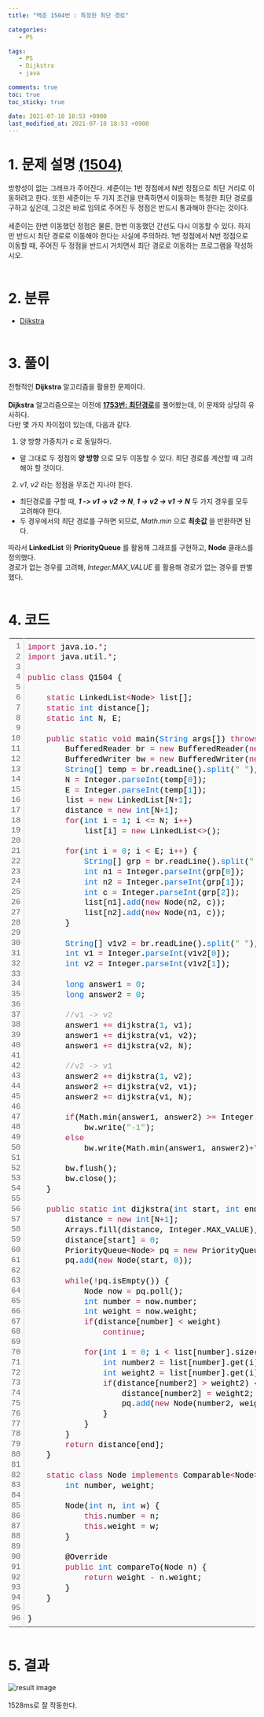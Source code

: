```yaml
---
title: "백준 1504번 : 특정한 최단 경로"

categories:
   - PS

tags:
   - PS
   - Dijkstra
   - java

comments: true
toc: true
toc_sticky: true

date: 2021-07-10 18:53 +0900
last_modified_at: 2021-07-10 18:53 +0900
---
```


# 1. 문제 설명 [(__1504__)](https://www.acmicpc.net/problem/1504)
방향성이 없는 그래프가 주어진다. 세준이는 1번 정점에서 N번 정점으로 최단 거리로 이동하려고 한다. 또한 세준이는 두 가지 조건을 만족하면서 이동하는 특정한 최단 경로를 구하고 싶은데, 그것은 바로 임의로 주어진 두 정점은 반드시 통과해야 한다는 것이다.<br/><br/>
세준이는 한번 이동했던 정점은 물론, 한번 이동했던 간선도 다시 이동할 수 있다. 하지만 반드시 최단 경로로 이동해야 한다는 사실에 주의하라. 1번 정점에서 N번 정점으로 이동할 때, 주어진 두 정점을 반드시 거치면서 최단 경로로 이동하는 프로그램을 작성하시오.<br/><br/>

# 2. 분류
- [Dijkstra](/tags/#dijkstra)
<br/><br/>

# 3. 풀이
전형적인 __Dijkstra__ 알고리즘을 활용한 문제이다.<br/><br/>
__Dijkstra__ 알고리즘으로는 이전에 [__1753번: 최단경로__](https://www.acmicpc.net/problem/1753)를 풀어봤는데, 이 문제와 상당히 유사하다.<br/>
다만 몇 가지 차이점이 있는데, 다음과 같다.
1. 양 방향 가중치가 _c_ 로 동일하다.
- 말 그대로 두 정점의 __양 방향__ 으로 모두 이동할 수 있다. 최단 경로를 계산할 때 고려해야 할 것이다.

2. _v1_, _v2_ 라는 정점을 무조건 지나야 한다.
- 최단경로를 구할 때, ___1 -> v1 -> v2 -> N___, ___1 -> v2 -> v1 -> N___ 두 가지 경우를 모두 고려해야 한다.
- 두 경우에서의 최단 경로를 구하면 되므로, _Math.min_ 으로 __최솟값__ 을 반환하면 된다.

따라서 __LinkedList__ 와 __PriorityQueue__ 를 활용해 그래프를 구현하고, __Node__ 클래스를 정의했다.<br/>
경로가 없는 경우를 고려해, _Integer.MAX_VALUE_ 를 활용해 경로가 없는 경우를 판별했다.<br/><br/>

# 4. 코드

<div class="colorscripter-code" style="color:#010101;font-family:Consolas, 'Liberation Mono', Menlo, Courier, monospace !important; position:relative !important;overflow:auto"><table class="colorscripter-code-table" style="margin:0;padding:0;border:none;background-color:#fafafa;border-radius:4px;" cellspacing="0" cellpadding="0"><tr><td style="padding:6px;border-right:2px solid #e5e5e5"><div style="margin:0;padding:0;word-break:normal;text-align:right;color:#666;font-family:Consolas, 'Liberation Mono', Menlo, Courier, monospace !important;line-height:130%"><div style="line-height:130%">1</div><div style="line-height:130%">2</div><div style="line-height:130%">3</div><div style="line-height:130%">4</div><div style="line-height:130%">5</div><div style="line-height:130%">6</div><div style="line-height:130%">7</div><div style="line-height:130%">8</div><div style="line-height:130%">9</div><div style="line-height:130%">10</div><div style="line-height:130%">11</div><div style="line-height:130%">12</div><div style="line-height:130%">13</div><div style="line-height:130%">14</div><div style="line-height:130%">15</div><div style="line-height:130%">16</div><div style="line-height:130%">17</div><div style="line-height:130%">18</div><div style="line-height:130%">19</div><div style="line-height:130%">20</div><div style="line-height:130%">21</div><div style="line-height:130%">22</div><div style="line-height:130%">23</div><div style="line-height:130%">24</div><div style="line-height:130%">25</div><div style="line-height:130%">26</div><div style="line-height:130%">27</div><div style="line-height:130%">28</div><div style="line-height:130%">29</div><div style="line-height:130%">30</div><div style="line-height:130%">31</div><div style="line-height:130%">32</div><div style="line-height:130%">33</div><div style="line-height:130%">34</div><div style="line-height:130%">35</div><div style="line-height:130%">36</div><div style="line-height:130%">37</div><div style="line-height:130%">38</div><div style="line-height:130%">39</div><div style="line-height:130%">40</div><div style="line-height:130%">41</div><div style="line-height:130%">42</div><div style="line-height:130%">43</div><div style="line-height:130%">44</div><div style="line-height:130%">45</div><div style="line-height:130%">46</div><div style="line-height:130%">47</div><div style="line-height:130%">48</div><div style="line-height:130%">49</div><div style="line-height:130%">50</div><div style="line-height:130%">51</div><div style="line-height:130%">52</div><div style="line-height:130%">53</div><div style="line-height:130%">54</div><div style="line-height:130%">55</div><div style="line-height:130%">56</div><div style="line-height:130%">57</div><div style="line-height:130%">58</div><div style="line-height:130%">59</div><div style="line-height:130%">60</div><div style="line-height:130%">61</div><div style="line-height:130%">62</div><div style="line-height:130%">63</div><div style="line-height:130%">64</div><div style="line-height:130%">65</div><div style="line-height:130%">66</div><div style="line-height:130%">67</div><div style="line-height:130%">68</div><div style="line-height:130%">69</div><div style="line-height:130%">70</div><div style="line-height:130%">71</div><div style="line-height:130%">72</div><div style="line-height:130%">73</div><div style="line-height:130%">74</div><div style="line-height:130%">75</div><div style="line-height:130%">76</div><div style="line-height:130%">77</div><div style="line-height:130%">78</div><div style="line-height:130%">79</div><div style="line-height:130%">80</div><div style="line-height:130%">81</div><div style="line-height:130%">82</div><div style="line-height:130%">83</div><div style="line-height:130%">84</div><div style="line-height:130%">85</div><div style="line-height:130%">86</div><div style="line-height:130%">87</div><div style="line-height:130%">88</div><div style="line-height:130%">89</div><div style="line-height:130%">90</div><div style="line-height:130%">91</div><div style="line-height:130%">92</div><div style="line-height:130%">93</div><div style="line-height:130%">94</div><div style="line-height:130%">95</div><div style="line-height:130%">96</div></div></td><td style="padding:6px 0;text-align:left"><div style="margin:0;padding:0;color:#010101;font-family:Consolas, 'Liberation Mono', Menlo, Courier, monospace !important;line-height:130%"><div style="padding:0 6px; white-space:pre; line-height:130%"><span style="color:#a71d5d">import</span>&nbsp;java.io.<span style="color:#0086b3"></span><span style="color:#a71d5d">*</span>;</div><div style="padding:0 6px; white-space:pre; line-height:130%"><span style="color:#a71d5d">import</span>&nbsp;java.util.<span style="color:#0086b3"></span><span style="color:#a71d5d">*</span>;</div><div style="padding:0 6px; white-space:pre; line-height:130%">&nbsp;</div><div style="padding:0 6px; white-space:pre; line-height:130%"><span style="color:#a71d5d">public</span>&nbsp;<span style="color:#a71d5d">class</span>&nbsp;Q1504&nbsp;{</div><div style="padding:0 6px; white-space:pre; line-height:130%">&nbsp;</div><div style="padding:0 6px; white-space:pre; line-height:130%">&nbsp;&nbsp;&nbsp;&nbsp;<span style="color:#a71d5d">static</span>&nbsp;LinkedList<span style="color:#0086b3"></span><span style="color:#a71d5d">&lt;</span>Node<span style="color:#0086b3"></span><span style="color:#a71d5d">&gt;</span>&nbsp;list[];</div><div style="padding:0 6px; white-space:pre; line-height:130%">&nbsp;&nbsp;&nbsp;&nbsp;<span style="color:#a71d5d">static</span>&nbsp;<span style="color:#066de2">int</span>&nbsp;distance[];</div><div style="padding:0 6px; white-space:pre; line-height:130%">&nbsp;&nbsp;&nbsp;&nbsp;<span style="color:#a71d5d">static</span>&nbsp;<span style="color:#066de2">int</span>&nbsp;N,&nbsp;E;</div><div style="padding:0 6px; white-space:pre; line-height:130%">&nbsp;&nbsp;&nbsp;&nbsp;</div><div style="padding:0 6px; white-space:pre; line-height:130%">&nbsp;&nbsp;&nbsp;&nbsp;<span style="color:#a71d5d">public</span>&nbsp;<span style="color:#a71d5d">static</span>&nbsp;<span style="color:#a71d5d">void</span>&nbsp;main(<span style="color:#066de2">String</span>&nbsp;args[])&nbsp;<span style="color:#a71d5d">throws</span>&nbsp;Exception{</div><div style="padding:0 6px; white-space:pre; line-height:130%">&nbsp;&nbsp;&nbsp;&nbsp;&nbsp;&nbsp;&nbsp;&nbsp;BufferedReader&nbsp;br&nbsp;<span style="color:#0086b3"></span><span style="color:#a71d5d">=</span>&nbsp;<span style="color:#a71d5d">new</span>&nbsp;BufferedReader(<span style="color:#a71d5d">new</span>&nbsp;InputStreamReader(<span style="color:#066de2">System</span>.<span style="color:#066de2">in</span>));</div><div style="padding:0 6px; white-space:pre; line-height:130%">&nbsp;&nbsp;&nbsp;&nbsp;&nbsp;&nbsp;&nbsp;&nbsp;BufferedWriter&nbsp;bw&nbsp;<span style="color:#0086b3"></span><span style="color:#a71d5d">=</span>&nbsp;<span style="color:#a71d5d">new</span>&nbsp;BufferedWriter(<span style="color:#a71d5d">new</span>&nbsp;OutputStreamWriter(<span style="color:#066de2">System</span>.<span style="color:#066de2">out</span>));</div><div style="padding:0 6px; white-space:pre; line-height:130%">&nbsp;&nbsp;&nbsp;&nbsp;&nbsp;&nbsp;&nbsp;&nbsp;<span style="color:#066de2">String</span>[]&nbsp;temp&nbsp;<span style="color:#0086b3"></span><span style="color:#a71d5d">=</span>&nbsp;br.readLine().<span style="color:#066de2">split</span>(<span style="color:#63a35c">"&nbsp;"</span>);</div><div style="padding:0 6px; white-space:pre; line-height:130%">&nbsp;&nbsp;&nbsp;&nbsp;&nbsp;&nbsp;&nbsp;&nbsp;N&nbsp;<span style="color:#0086b3"></span><span style="color:#a71d5d">=</span>&nbsp;Integer.<span style="color:#066de2">parseInt</span>(temp[<span style="color:#0099cc">0</span>]);</div><div style="padding:0 6px; white-space:pre; line-height:130%">&nbsp;&nbsp;&nbsp;&nbsp;&nbsp;&nbsp;&nbsp;&nbsp;E&nbsp;<span style="color:#0086b3"></span><span style="color:#a71d5d">=</span>&nbsp;Integer.<span style="color:#066de2">parseInt</span>(temp[<span style="color:#0099cc">1</span>]);</div><div style="padding:0 6px; white-space:pre; line-height:130%">&nbsp;&nbsp;&nbsp;&nbsp;&nbsp;&nbsp;&nbsp;&nbsp;list&nbsp;<span style="color:#0086b3"></span><span style="color:#a71d5d">=</span>&nbsp;<span style="color:#a71d5d">new</span>&nbsp;LinkedList[N<span style="color:#0086b3"></span><span style="color:#a71d5d">+</span><span style="color:#0099cc">1</span>];</div><div style="padding:0 6px; white-space:pre; line-height:130%">&nbsp;&nbsp;&nbsp;&nbsp;&nbsp;&nbsp;&nbsp;&nbsp;distance&nbsp;<span style="color:#0086b3"></span><span style="color:#a71d5d">=</span>&nbsp;<span style="color:#a71d5d">new</span>&nbsp;<span style="color:#066de2">int</span>[N<span style="color:#0086b3"></span><span style="color:#a71d5d">+</span><span style="color:#0099cc">1</span>];</div><div style="padding:0 6px; white-space:pre; line-height:130%">&nbsp;&nbsp;&nbsp;&nbsp;&nbsp;&nbsp;&nbsp;&nbsp;<span style="color:#a71d5d">for</span>(<span style="color:#066de2">int</span>&nbsp;i&nbsp;<span style="color:#0086b3"></span><span style="color:#a71d5d">=</span>&nbsp;<span style="color:#0099cc">1</span>;&nbsp;i&nbsp;<span style="color:#0086b3"></span><span style="color:#a71d5d">&lt;</span><span style="color:#0086b3"></span><span style="color:#a71d5d">=</span>&nbsp;N;&nbsp;i<span style="color:#0086b3"></span><span style="color:#a71d5d">+</span><span style="color:#0086b3"></span><span style="color:#a71d5d">+</span>)</div><div style="padding:0 6px; white-space:pre; line-height:130%">&nbsp;&nbsp;&nbsp;&nbsp;&nbsp;&nbsp;&nbsp;&nbsp;&nbsp;&nbsp;&nbsp;&nbsp;list[i]&nbsp;<span style="color:#0086b3"></span><span style="color:#a71d5d">=</span>&nbsp;<span style="color:#a71d5d">new</span>&nbsp;LinkedList<span style="color:#0086b3"></span><span style="color:#a71d5d">&lt;</span><span style="color:#0086b3"></span><span style="color:#a71d5d">&gt;</span>();</div><div style="padding:0 6px; white-space:pre; line-height:130%">&nbsp;&nbsp;&nbsp;&nbsp;&nbsp;&nbsp;&nbsp;&nbsp;</div><div style="padding:0 6px; white-space:pre; line-height:130%">&nbsp;&nbsp;&nbsp;&nbsp;&nbsp;&nbsp;&nbsp;&nbsp;<span style="color:#a71d5d">for</span>(<span style="color:#066de2">int</span>&nbsp;i&nbsp;<span style="color:#0086b3"></span><span style="color:#a71d5d">=</span>&nbsp;<span style="color:#0099cc">0</span>;&nbsp;i&nbsp;<span style="color:#0086b3"></span><span style="color:#a71d5d">&lt;</span>&nbsp;E;&nbsp;i<span style="color:#0086b3"></span><span style="color:#a71d5d">+</span><span style="color:#0086b3"></span><span style="color:#a71d5d">+</span>)&nbsp;{</div><div style="padding:0 6px; white-space:pre; line-height:130%">&nbsp;&nbsp;&nbsp;&nbsp;&nbsp;&nbsp;&nbsp;&nbsp;&nbsp;&nbsp;&nbsp;&nbsp;<span style="color:#066de2">String</span>[]&nbsp;grp&nbsp;<span style="color:#0086b3"></span><span style="color:#a71d5d">=</span>&nbsp;br.readLine().<span style="color:#066de2">split</span>(<span style="color:#63a35c">"&nbsp;"</span>);</div><div style="padding:0 6px; white-space:pre; line-height:130%">&nbsp;&nbsp;&nbsp;&nbsp;&nbsp;&nbsp;&nbsp;&nbsp;&nbsp;&nbsp;&nbsp;&nbsp;<span style="color:#066de2">int</span>&nbsp;n1&nbsp;<span style="color:#0086b3"></span><span style="color:#a71d5d">=</span>&nbsp;Integer.<span style="color:#066de2">parseInt</span>(grp[<span style="color:#0099cc">0</span>]);</div><div style="padding:0 6px; white-space:pre; line-height:130%">&nbsp;&nbsp;&nbsp;&nbsp;&nbsp;&nbsp;&nbsp;&nbsp;&nbsp;&nbsp;&nbsp;&nbsp;<span style="color:#066de2">int</span>&nbsp;n2&nbsp;<span style="color:#0086b3"></span><span style="color:#a71d5d">=</span>&nbsp;Integer.<span style="color:#066de2">parseInt</span>(grp[<span style="color:#0099cc">1</span>]);</div><div style="padding:0 6px; white-space:pre; line-height:130%">&nbsp;&nbsp;&nbsp;&nbsp;&nbsp;&nbsp;&nbsp;&nbsp;&nbsp;&nbsp;&nbsp;&nbsp;<span style="color:#066de2">int</span>&nbsp;c&nbsp;<span style="color:#0086b3"></span><span style="color:#a71d5d">=</span>&nbsp;Integer.<span style="color:#066de2">parseInt</span>(grp[<span style="color:#0099cc">2</span>]);</div><div style="padding:0 6px; white-space:pre; line-height:130%">&nbsp;&nbsp;&nbsp;&nbsp;&nbsp;&nbsp;&nbsp;&nbsp;&nbsp;&nbsp;&nbsp;&nbsp;list[n1].<span style="color:#066de2">add</span>(<span style="color:#a71d5d">new</span>&nbsp;Node(n2,&nbsp;c));</div><div style="padding:0 6px; white-space:pre; line-height:130%">&nbsp;&nbsp;&nbsp;&nbsp;&nbsp;&nbsp;&nbsp;&nbsp;&nbsp;&nbsp;&nbsp;&nbsp;list[n2].<span style="color:#066de2">add</span>(<span style="color:#a71d5d">new</span>&nbsp;Node(n1,&nbsp;c));</div><div style="padding:0 6px; white-space:pre; line-height:130%">&nbsp;&nbsp;&nbsp;&nbsp;&nbsp;&nbsp;&nbsp;&nbsp;}</div><div style="padding:0 6px; white-space:pre; line-height:130%">&nbsp;&nbsp;&nbsp;&nbsp;&nbsp;&nbsp;&nbsp;&nbsp;</div><div style="padding:0 6px; white-space:pre; line-height:130%">&nbsp;&nbsp;&nbsp;&nbsp;&nbsp;&nbsp;&nbsp;&nbsp;<span style="color:#066de2">String</span>[]&nbsp;v1v2&nbsp;<span style="color:#0086b3"></span><span style="color:#a71d5d">=</span>&nbsp;br.readLine().<span style="color:#066de2">split</span>(<span style="color:#63a35c">"&nbsp;"</span>);</div><div style="padding:0 6px; white-space:pre; line-height:130%">&nbsp;&nbsp;&nbsp;&nbsp;&nbsp;&nbsp;&nbsp;&nbsp;<span style="color:#066de2">int</span>&nbsp;v1&nbsp;<span style="color:#0086b3"></span><span style="color:#a71d5d">=</span>&nbsp;Integer.<span style="color:#066de2">parseInt</span>(v1v2[<span style="color:#0099cc">0</span>]);</div><div style="padding:0 6px; white-space:pre; line-height:130%">&nbsp;&nbsp;&nbsp;&nbsp;&nbsp;&nbsp;&nbsp;&nbsp;<span style="color:#066de2">int</span>&nbsp;v2&nbsp;<span style="color:#0086b3"></span><span style="color:#a71d5d">=</span>&nbsp;Integer.<span style="color:#066de2">parseInt</span>(v1v2[<span style="color:#0099cc">1</span>]);</div><div style="padding:0 6px; white-space:pre; line-height:130%">&nbsp;&nbsp;&nbsp;&nbsp;&nbsp;&nbsp;&nbsp;&nbsp;</div><div style="padding:0 6px; white-space:pre; line-height:130%">&nbsp;&nbsp;&nbsp;&nbsp;&nbsp;&nbsp;&nbsp;&nbsp;<span style="color:#066de2">long</span>&nbsp;answer1&nbsp;<span style="color:#0086b3"></span><span style="color:#a71d5d">=</span>&nbsp;<span style="color:#0099cc">0</span>;</div><div style="padding:0 6px; white-space:pre; line-height:130%">&nbsp;&nbsp;&nbsp;&nbsp;&nbsp;&nbsp;&nbsp;&nbsp;<span style="color:#066de2">long</span>&nbsp;answer2&nbsp;<span style="color:#0086b3"></span><span style="color:#a71d5d">=</span>&nbsp;<span style="color:#0099cc">0</span>;</div><div style="padding:0 6px; white-space:pre; line-height:130%">&nbsp;&nbsp;&nbsp;&nbsp;&nbsp;&nbsp;&nbsp;&nbsp;</div><div style="padding:0 6px; white-space:pre; line-height:130%">&nbsp;&nbsp;&nbsp;&nbsp;&nbsp;&nbsp;&nbsp;&nbsp;<span style="color:#999999">//v1&nbsp;-&gt;&nbsp;v2</span></div><div style="padding:0 6px; white-space:pre; line-height:130%">&nbsp;&nbsp;&nbsp;&nbsp;&nbsp;&nbsp;&nbsp;&nbsp;answer1&nbsp;<span style="color:#0086b3"></span><span style="color:#a71d5d">+</span><span style="color:#0086b3"></span><span style="color:#a71d5d">=</span>&nbsp;dijkstra(<span style="color:#0099cc">1</span>,&nbsp;v1);</div><div style="padding:0 6px; white-space:pre; line-height:130%">&nbsp;&nbsp;&nbsp;&nbsp;&nbsp;&nbsp;&nbsp;&nbsp;answer1&nbsp;<span style="color:#0086b3"></span><span style="color:#a71d5d">+</span><span style="color:#0086b3"></span><span style="color:#a71d5d">=</span>&nbsp;dijkstra(v1,&nbsp;v2);</div><div style="padding:0 6px; white-space:pre; line-height:130%">&nbsp;&nbsp;&nbsp;&nbsp;&nbsp;&nbsp;&nbsp;&nbsp;answer1&nbsp;<span style="color:#0086b3"></span><span style="color:#a71d5d">+</span><span style="color:#0086b3"></span><span style="color:#a71d5d">=</span>&nbsp;dijkstra(v2,&nbsp;N);</div><div style="padding:0 6px; white-space:pre; line-height:130%">&nbsp;&nbsp;&nbsp;&nbsp;&nbsp;&nbsp;&nbsp;&nbsp;</div><div style="padding:0 6px; white-space:pre; line-height:130%">&nbsp;&nbsp;&nbsp;&nbsp;&nbsp;&nbsp;&nbsp;&nbsp;<span style="color:#999999">//v2&nbsp;-&gt;&nbsp;v1</span></div><div style="padding:0 6px; white-space:pre; line-height:130%">&nbsp;&nbsp;&nbsp;&nbsp;&nbsp;&nbsp;&nbsp;&nbsp;answer2&nbsp;<span style="color:#0086b3"></span><span style="color:#a71d5d">+</span><span style="color:#0086b3"></span><span style="color:#a71d5d">=</span>&nbsp;dijkstra(<span style="color:#0099cc">1</span>,&nbsp;v2);</div><div style="padding:0 6px; white-space:pre; line-height:130%">&nbsp;&nbsp;&nbsp;&nbsp;&nbsp;&nbsp;&nbsp;&nbsp;answer2&nbsp;<span style="color:#0086b3"></span><span style="color:#a71d5d">+</span><span style="color:#0086b3"></span><span style="color:#a71d5d">=</span>&nbsp;dijkstra(v2,&nbsp;v1);</div><div style="padding:0 6px; white-space:pre; line-height:130%">&nbsp;&nbsp;&nbsp;&nbsp;&nbsp;&nbsp;&nbsp;&nbsp;answer2&nbsp;<span style="color:#0086b3"></span><span style="color:#a71d5d">+</span><span style="color:#0086b3"></span><span style="color:#a71d5d">=</span>&nbsp;dijkstra(v1,&nbsp;N);</div><div style="padding:0 6px; white-space:pre; line-height:130%">&nbsp;&nbsp;&nbsp;&nbsp;&nbsp;&nbsp;&nbsp;&nbsp;</div><div style="padding:0 6px; white-space:pre; line-height:130%">&nbsp;&nbsp;&nbsp;&nbsp;&nbsp;&nbsp;&nbsp;&nbsp;<span style="color:#a71d5d">if</span>(Math.min(answer1,&nbsp;answer2)&nbsp;<span style="color:#0086b3"></span><span style="color:#a71d5d">&gt;</span><span style="color:#0086b3"></span><span style="color:#a71d5d">=</span>&nbsp;Integer.MAX_VALUE)</div><div style="padding:0 6px; white-space:pre; line-height:130%">&nbsp;&nbsp;&nbsp;&nbsp;&nbsp;&nbsp;&nbsp;&nbsp;&nbsp;&nbsp;&nbsp;&nbsp;bw.write(<span style="color:#63a35c">"-1"</span>);</div><div style="padding:0 6px; white-space:pre; line-height:130%">&nbsp;&nbsp;&nbsp;&nbsp;&nbsp;&nbsp;&nbsp;&nbsp;<span style="color:#a71d5d">else</span></div><div style="padding:0 6px; white-space:pre; line-height:130%">&nbsp;&nbsp;&nbsp;&nbsp;&nbsp;&nbsp;&nbsp;&nbsp;&nbsp;&nbsp;&nbsp;&nbsp;bw.write(Math.min(answer1,&nbsp;answer2)<span style="color:#0086b3"></span><span style="color:#a71d5d">+</span><span style="color:#63a35c">""</span>);</div><div style="padding:0 6px; white-space:pre; line-height:130%">&nbsp;</div><div style="padding:0 6px; white-space:pre; line-height:130%">&nbsp;&nbsp;&nbsp;&nbsp;&nbsp;&nbsp;&nbsp;&nbsp;bw.flush();</div><div style="padding:0 6px; white-space:pre; line-height:130%">&nbsp;&nbsp;&nbsp;&nbsp;&nbsp;&nbsp;&nbsp;&nbsp;bw.close();</div><div style="padding:0 6px; white-space:pre; line-height:130%">&nbsp;&nbsp;&nbsp;&nbsp;}</div><div style="padding:0 6px; white-space:pre; line-height:130%">&nbsp;&nbsp;&nbsp;&nbsp;</div><div style="padding:0 6px; white-space:pre; line-height:130%">&nbsp;&nbsp;&nbsp;&nbsp;<span style="color:#a71d5d">public</span>&nbsp;<span style="color:#a71d5d">static</span>&nbsp;<span style="color:#066de2">int</span>&nbsp;dijkstra(<span style="color:#066de2">int</span>&nbsp;start,&nbsp;<span style="color:#066de2">int</span>&nbsp;end)&nbsp;{</div><div style="padding:0 6px; white-space:pre; line-height:130%">&nbsp;&nbsp;&nbsp;&nbsp;&nbsp;&nbsp;&nbsp;&nbsp;distance&nbsp;<span style="color:#0086b3"></span><span style="color:#a71d5d">=</span>&nbsp;<span style="color:#a71d5d">new</span>&nbsp;<span style="color:#066de2">int</span>[N<span style="color:#0086b3"></span><span style="color:#a71d5d">+</span><span style="color:#0099cc">1</span>];</div><div style="padding:0 6px; white-space:pre; line-height:130%">&nbsp;&nbsp;&nbsp;&nbsp;&nbsp;&nbsp;&nbsp;&nbsp;Arrays.fill(distance,&nbsp;Integer.MAX_VALUE);</div><div style="padding:0 6px; white-space:pre; line-height:130%">&nbsp;&nbsp;&nbsp;&nbsp;&nbsp;&nbsp;&nbsp;&nbsp;distance[start]&nbsp;<span style="color:#0086b3"></span><span style="color:#a71d5d">=</span>&nbsp;<span style="color:#0099cc">0</span>;</div><div style="padding:0 6px; white-space:pre; line-height:130%">&nbsp;&nbsp;&nbsp;&nbsp;&nbsp;&nbsp;&nbsp;&nbsp;PriorityQueue<span style="color:#0086b3"></span><span style="color:#a71d5d">&lt;</span>Node<span style="color:#0086b3"></span><span style="color:#a71d5d">&gt;</span>&nbsp;pq&nbsp;<span style="color:#0086b3"></span><span style="color:#a71d5d">=</span>&nbsp;<span style="color:#a71d5d">new</span>&nbsp;PriorityQueue<span style="color:#0086b3"></span><span style="color:#a71d5d">&lt;</span><span style="color:#0086b3"></span><span style="color:#a71d5d">&gt;</span>();</div><div style="padding:0 6px; white-space:pre; line-height:130%">&nbsp;&nbsp;&nbsp;&nbsp;&nbsp;&nbsp;&nbsp;&nbsp;pq.<span style="color:#066de2">add</span>(<span style="color:#a71d5d">new</span>&nbsp;Node(start,&nbsp;<span style="color:#0099cc">0</span>));</div><div style="padding:0 6px; white-space:pre; line-height:130%">&nbsp;&nbsp;&nbsp;&nbsp;&nbsp;&nbsp;&nbsp;&nbsp;</div><div style="padding:0 6px; white-space:pre; line-height:130%">&nbsp;&nbsp;&nbsp;&nbsp;&nbsp;&nbsp;&nbsp;&nbsp;<span style="color:#a71d5d">while</span>(<span style="color:#0086b3"></span><span style="color:#a71d5d">!</span>pq.isEmpty())&nbsp;{</div><div style="padding:0 6px; white-space:pre; line-height:130%">&nbsp;&nbsp;&nbsp;&nbsp;&nbsp;&nbsp;&nbsp;&nbsp;&nbsp;&nbsp;&nbsp;&nbsp;Node&nbsp;now&nbsp;<span style="color:#0086b3"></span><span style="color:#a71d5d">=</span>&nbsp;pq.poll();</div><div style="padding:0 6px; white-space:pre; line-height:130%">&nbsp;&nbsp;&nbsp;&nbsp;&nbsp;&nbsp;&nbsp;&nbsp;&nbsp;&nbsp;&nbsp;&nbsp;<span style="color:#066de2">int</span>&nbsp;number&nbsp;<span style="color:#0086b3"></span><span style="color:#a71d5d">=</span>&nbsp;now.number;</div><div style="padding:0 6px; white-space:pre; line-height:130%">&nbsp;&nbsp;&nbsp;&nbsp;&nbsp;&nbsp;&nbsp;&nbsp;&nbsp;&nbsp;&nbsp;&nbsp;<span style="color:#066de2">int</span>&nbsp;weight&nbsp;<span style="color:#0086b3"></span><span style="color:#a71d5d">=</span>&nbsp;now.weight;</div><div style="padding:0 6px; white-space:pre; line-height:130%">&nbsp;&nbsp;&nbsp;&nbsp;&nbsp;&nbsp;&nbsp;&nbsp;&nbsp;&nbsp;&nbsp;&nbsp;<span style="color:#a71d5d">if</span>(distance[number]&nbsp;<span style="color:#0086b3"></span><span style="color:#a71d5d">&lt;</span>&nbsp;weight)</div><div style="padding:0 6px; white-space:pre; line-height:130%">&nbsp;&nbsp;&nbsp;&nbsp;&nbsp;&nbsp;&nbsp;&nbsp;&nbsp;&nbsp;&nbsp;&nbsp;&nbsp;&nbsp;&nbsp;&nbsp;<span style="color:#a71d5d">continue</span>;</div><div style="padding:0 6px; white-space:pre; line-height:130%">&nbsp;&nbsp;&nbsp;&nbsp;&nbsp;&nbsp;&nbsp;&nbsp;&nbsp;&nbsp;&nbsp;&nbsp;</div><div style="padding:0 6px; white-space:pre; line-height:130%">&nbsp;&nbsp;&nbsp;&nbsp;&nbsp;&nbsp;&nbsp;&nbsp;&nbsp;&nbsp;&nbsp;&nbsp;<span style="color:#a71d5d">for</span>(<span style="color:#066de2">int</span>&nbsp;i&nbsp;<span style="color:#0086b3"></span><span style="color:#a71d5d">=</span>&nbsp;<span style="color:#0099cc">0</span>;&nbsp;i&nbsp;<span style="color:#0086b3"></span><span style="color:#a71d5d">&lt;</span>&nbsp;list[number].size();&nbsp;i<span style="color:#0086b3"></span><span style="color:#a71d5d">+</span><span style="color:#0086b3"></span><span style="color:#a71d5d">+</span>)&nbsp;{</div><div style="padding:0 6px; white-space:pre; line-height:130%">&nbsp;&nbsp;&nbsp;&nbsp;&nbsp;&nbsp;&nbsp;&nbsp;&nbsp;&nbsp;&nbsp;&nbsp;&nbsp;&nbsp;&nbsp;&nbsp;<span style="color:#066de2">int</span>&nbsp;number2&nbsp;<span style="color:#0086b3"></span><span style="color:#a71d5d">=</span>&nbsp;list[number].get(i).number;</div><div style="padding:0 6px; white-space:pre; line-height:130%">&nbsp;&nbsp;&nbsp;&nbsp;&nbsp;&nbsp;&nbsp;&nbsp;&nbsp;&nbsp;&nbsp;&nbsp;&nbsp;&nbsp;&nbsp;&nbsp;<span style="color:#066de2">int</span>&nbsp;weight2&nbsp;<span style="color:#0086b3"></span><span style="color:#a71d5d">=</span>&nbsp;list[number].get(i).weight&nbsp;<span style="color:#0086b3"></span><span style="color:#a71d5d">+</span>&nbsp;weight;</div><div style="padding:0 6px; white-space:pre; line-height:130%">&nbsp;&nbsp;&nbsp;&nbsp;&nbsp;&nbsp;&nbsp;&nbsp;&nbsp;&nbsp;&nbsp;&nbsp;&nbsp;&nbsp;&nbsp;&nbsp;<span style="color:#a71d5d">if</span>(distance[number2]&nbsp;<span style="color:#0086b3"></span><span style="color:#a71d5d">&gt;</span>&nbsp;weight2)&nbsp;{</div><div style="padding:0 6px; white-space:pre; line-height:130%">&nbsp;&nbsp;&nbsp;&nbsp;&nbsp;&nbsp;&nbsp;&nbsp;&nbsp;&nbsp;&nbsp;&nbsp;&nbsp;&nbsp;&nbsp;&nbsp;&nbsp;&nbsp;&nbsp;&nbsp;distance[number2]&nbsp;<span style="color:#0086b3"></span><span style="color:#a71d5d">=</span>&nbsp;weight2;</div><div style="padding:0 6px; white-space:pre; line-height:130%">&nbsp;&nbsp;&nbsp;&nbsp;&nbsp;&nbsp;&nbsp;&nbsp;&nbsp;&nbsp;&nbsp;&nbsp;&nbsp;&nbsp;&nbsp;&nbsp;&nbsp;&nbsp;&nbsp;&nbsp;pq.<span style="color:#066de2">add</span>(<span style="color:#a71d5d">new</span>&nbsp;Node(number2,&nbsp;weight2));</div><div style="padding:0 6px; white-space:pre; line-height:130%">&nbsp;&nbsp;&nbsp;&nbsp;&nbsp;&nbsp;&nbsp;&nbsp;&nbsp;&nbsp;&nbsp;&nbsp;&nbsp;&nbsp;&nbsp;&nbsp;}</div><div style="padding:0 6px; white-space:pre; line-height:130%">&nbsp;&nbsp;&nbsp;&nbsp;&nbsp;&nbsp;&nbsp;&nbsp;&nbsp;&nbsp;&nbsp;&nbsp;}</div><div style="padding:0 6px; white-space:pre; line-height:130%">&nbsp;&nbsp;&nbsp;&nbsp;&nbsp;&nbsp;&nbsp;&nbsp;}</div><div style="padding:0 6px; white-space:pre; line-height:130%">&nbsp;&nbsp;&nbsp;&nbsp;&nbsp;&nbsp;&nbsp;&nbsp;<span style="color:#a71d5d">return</span>&nbsp;distance[end];</div><div style="padding:0 6px; white-space:pre; line-height:130%">&nbsp;&nbsp;&nbsp;&nbsp;}</div><div style="padding:0 6px; white-space:pre; line-height:130%">&nbsp;&nbsp;&nbsp;&nbsp;</div><div style="padding:0 6px; white-space:pre; line-height:130%">&nbsp;&nbsp;&nbsp;&nbsp;<span style="color:#a71d5d">static</span>&nbsp;<span style="color:#a71d5d">class</span>&nbsp;Node&nbsp;<span style="color:#a71d5d">implements</span>&nbsp;Comparable<span style="color:#0086b3"></span><span style="color:#a71d5d">&lt;</span>Node<span style="color:#0086b3"></span><span style="color:#a71d5d">&gt;</span>&nbsp;{</div><div style="padding:0 6px; white-space:pre; line-height:130%">&nbsp;&nbsp;&nbsp;&nbsp;&nbsp;&nbsp;&nbsp;&nbsp;<span style="color:#066de2">int</span>&nbsp;number,&nbsp;weight;</div><div style="padding:0 6px; white-space:pre; line-height:130%">&nbsp;&nbsp;&nbsp;&nbsp;&nbsp;&nbsp;&nbsp;&nbsp;</div><div style="padding:0 6px; white-space:pre; line-height:130%">&nbsp;&nbsp;&nbsp;&nbsp;&nbsp;&nbsp;&nbsp;&nbsp;Node(<span style="color:#066de2">int</span>&nbsp;n,&nbsp;<span style="color:#066de2">int</span>&nbsp;w)&nbsp;{</div><div style="padding:0 6px; white-space:pre; line-height:130%">&nbsp;&nbsp;&nbsp;&nbsp;&nbsp;&nbsp;&nbsp;&nbsp;&nbsp;&nbsp;&nbsp;&nbsp;<span style="color:#a71d5d">this</span>.number&nbsp;<span style="color:#0086b3"></span><span style="color:#a71d5d">=</span>&nbsp;n;</div><div style="padding:0 6px; white-space:pre; line-height:130%">&nbsp;&nbsp;&nbsp;&nbsp;&nbsp;&nbsp;&nbsp;&nbsp;&nbsp;&nbsp;&nbsp;&nbsp;<span style="color:#a71d5d">this</span>.weight&nbsp;<span style="color:#0086b3"></span><span style="color:#a71d5d">=</span>&nbsp;w;</div><div style="padding:0 6px; white-space:pre; line-height:130%">&nbsp;&nbsp;&nbsp;&nbsp;&nbsp;&nbsp;&nbsp;&nbsp;}</div><div style="padding:0 6px; white-space:pre; line-height:130%">&nbsp;&nbsp;&nbsp;&nbsp;&nbsp;&nbsp;&nbsp;&nbsp;</div><div style="padding:0 6px; white-space:pre; line-height:130%">&nbsp;&nbsp;&nbsp;&nbsp;&nbsp;&nbsp;&nbsp;&nbsp;@Override</div><div style="padding:0 6px; white-space:pre; line-height:130%">&nbsp;&nbsp;&nbsp;&nbsp;&nbsp;&nbsp;&nbsp;&nbsp;<span style="color:#a71d5d">public</span>&nbsp;<span style="color:#066de2">int</span>&nbsp;compareTo(Node&nbsp;n)&nbsp;{</div><div style="padding:0 6px; white-space:pre; line-height:130%">&nbsp;&nbsp;&nbsp;&nbsp;&nbsp;&nbsp;&nbsp;&nbsp;&nbsp;&nbsp;&nbsp;&nbsp;<span style="color:#a71d5d">return</span>&nbsp;weight&nbsp;<span style="color:#0086b3"></span><span style="color:#a71d5d">-</span>&nbsp;n.weight;</div><div style="padding:0 6px; white-space:pre; line-height:130%">&nbsp;&nbsp;&nbsp;&nbsp;&nbsp;&nbsp;&nbsp;&nbsp;}</div><div style="padding:0 6px; white-space:pre; line-height:130%">&nbsp;&nbsp;&nbsp;&nbsp;}</div><div style="padding:0 6px; white-space:pre; line-height:130%">&nbsp;&nbsp;&nbsp;&nbsp;</div><div style="padding:0 6px; white-space:pre; line-height:130%">}</div></div><div style="text-align:right;margin-top:-13px;margin-right:5px;font-size:9px;font-style:italic"><a href="http://colorscripter.com/info#e" target="_blank" style="color:#e5e5e5text-decoration:none">Colored by Color Scripter</a></div></td><td style="vertical-align:bottom;padding:0 2px 4px 0"><a href="http://colorscripter.com/info#e" target="_blank" style="text-decoration:none;color:white"><span style="font-size:9px;word-break:normal;background-color:#e5e5e5;color:white;border-radius:10px;padding:1px">cs</span></a></td></tr></table></div><br/>

# 5. 결과
![result image](https://drive.google.com/uc?id=1Kr3FsnWP3DLcbWWSi3BTSq4aNJEsQLpO)<br/><br/>
1528ms로 잘 작동한다.<br/><br/>